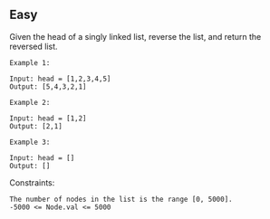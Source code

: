 Easy
---
Given the head of a singly linked list, reverse the list, and return the reversed list.

```
Example 1:

Input: head = [1,2,3,4,5]
Output: [5,4,3,2,1]
  
Example 2:

Input: head = [1,2]
Output: [2,1]

Example 3:

Input: head = []
Output: []
``` 

Constraints:
```
The number of nodes in the list is the range [0, 5000].
-5000 <= Node.val <= 5000
```
